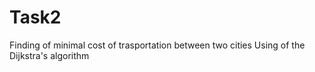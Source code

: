 # Task2
Finding of minimal cost of trasportation between two cities
Using of the Dijkstra's algorithm
